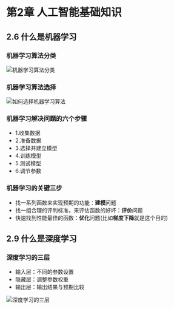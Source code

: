 # 第2章 人工智能基础知识

## 2.6 什么是机器学习

### 机器学习算法分类

![机器学习算法分类](https://img.mukewang.com/szimg/5de5df630001ffc419201080.jpg)

### 机器学习算法选择

![如何选择机器学习算法](https://img1.sycdn.imooc.com/szimg/5de606100001113b19201080.jpg)

### 机器学习解决问题的六个步骤

+ 1.收集数据
+ 2.准备数据
+ 3.选择并建立模型
+ 4.训练模型
+ 5.测试模型
+ 6.调节参数

### 机器学习的关键三步

+ 找一系列函数来实现预期的功能：**建模**问题
+ 找一组合理的评判标准，来评估函数的好坏：**评价**问题
+ 快速找到性能最佳的函数：**优化**问题(比如**梯度下降**就是这个目的)

## 2.9 什么是深度学习

### 深度学习的三层

+ 输入层：不同的参数设置
+ 隐藏层：调整参数权重
+ 输出层：输出结果与预期比较

![深度学习的三层](https://img1.sycdn.imooc.com/szimg/5de6193a0001801c25601600.jpg)